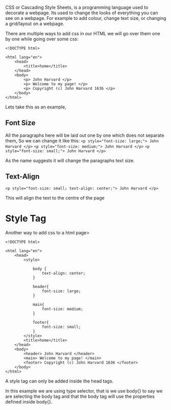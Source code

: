 CSS or Cascading Style Sheets, is a programming language used to decorate a webpage. Its used to change the looks of everything you can see on a webpage. For example to add colour, change text size, or changing a grid/layout on a webpage.

There are multiple ways to add css in our HTML we will go over them one by one while going over some css:
```
<!DOCTYPE html>

<html lang="en">
	<head>
		<title>home</title>
	</head>
	<body>
		<p> John Harvard </p>
		<p> Welcome to my page! </p>
		<p> Copyright (c) John Harvard 1636 </p>
	</body>
</html>
```
Lets take this as an example,

## Font Size
All the paragraphs here will be laid out one by one which does not separate them, So we can change it like this:
``<p style="font-size: large;"> John Harvard </p>``
``<p style="font-size: medium;"> John Harvard </p>``
``<p style="font-size: small;"> John Harvard </p>``

As the name suggests it will change the paragraphs text size.

## Text-Align
``<p style="font-size: small; text-align: center;"> John Harvard </p>``

This will align the text to the centre of the page

# Style Tag
Another way to add css to a html page>

```
<!DOCTYPE html>

<html lang="en">
	<head>
		<style>
		
			body {
				text-align: center;
			}

			header{
				font-size: large;
			}

			main{
				font-size: medium;
			}

			footer{
				font-size: small;
			}
		</style>
		<title>home</title>
	</head>
	<body>
		<header> John Harvard </header>
		<main> Welcome to my page! </main>
		<footer> Copyright (c) John Harvard 1636 </footer>
	</body>
</html>
```

A style tag can only be added inside the head tags.

In this example we are using type selector, that is we use body{} to say we are selecting the body tag and that the body tag will use the properties defined inside body{}.

